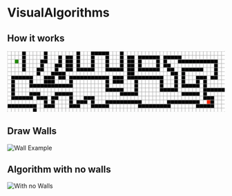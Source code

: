 # VisualAlgorithms

## How it works
![Offical Visual](Offical.gif)

## Draw Walls
![Wall Example](drawWalls.gif)

## Algorithm with no walls
![With no Walls](withNoWalls.gif)
